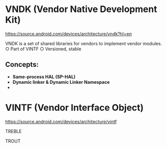 
# VNDK (Vendor Native Development Kit)
https://source.android.com/devices/architecture/vndk?hl=en

VNDK is a set of shared libraries for vendors to implement vendor modules.
○ Part of VINTF
○ Versioned, stable
## Concepts:
* __Same-process HAL (SP-HAL)__
* __Dynamic linker & Dynamic Linker Namespace__
* 


# VINTF (Vendor Interface Object)
https://source.android.com/devices/architecture/vintf




TREBLE

TROUT
